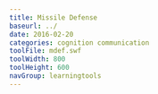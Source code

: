 ```yaml
---
title: Missile Defense
baseurl: ../
date: 2016-02-20
categories: cognition communication
toolFile: mdef.swf
toolWidth: 800
toolHeight: 600
navGroup: learningtools
---
```

